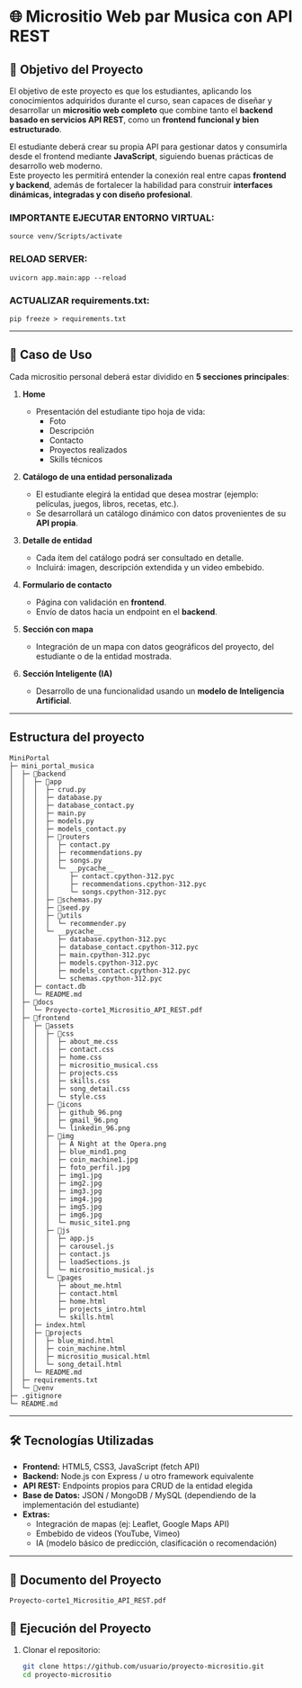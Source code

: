 # 🌐 Micrositio Web par Musica con API REST

## 🎯 Objetivo del Proyecto
El objetivo de este proyecto es que los estudiantes, aplicando los conocimientos adquiridos durante el curso, sean capaces de diseñar y desarrollar un **micrositio web completo** que combine tanto el **backend basado en servicios API REST**, como un **frontend funcional y bien estructurado**.  

El estudiante deberá crear su propia API para gestionar datos y consumirla desde el frontend mediante **JavaScript**, siguiendo buenas prácticas de desarrollo web moderno.  
Este proyecto les permitirá entender la conexión real entre capas **frontend y backend**, además de fortalecer la habilidad para construir **interfaces dinámicas, integradas y con diseño profesional**.  

### IMPORTANTE EJECUTAR ENTORNO VIRTUAL: 

``` source venv/Scripts/activate ```

### RELOAD SERVER:

```uvicorn app.main:app --reload```

### ACTUALIZAR requirements.txt: 
```pip freeze > requirements.txt```


---

## 📂 Caso de Uso
Cada micrositio personal deberá estar dividido en **5 secciones principales**:

1. **Home**  
   - Presentación del estudiante tipo hoja de vida:  
     - Foto  
     - Descripción  
     - Contacto  
     - Proyectos realizados  
     - Skills técnicos  

2. **Catálogo de una entidad personalizada**  
   - El estudiante elegirá la entidad que desea mostrar (ejemplo: películas, juegos, libros, recetas, etc.).  
   - Se desarrollará un catálogo dinámico con datos provenientes de su **API propia**.  

3. **Detalle de entidad**  
   - Cada ítem del catálogo podrá ser consultado en detalle.  
   - Incluirá: imagen, descripción extendida y un video embebido.  

4. **Formulario de contacto**  
   - Página con validación en **frontend**.  
   - Envío de datos hacia un endpoint en el **backend**.  

5. **Sección con mapa**  
   - Integración de un mapa con datos geográficos del proyecto, del estudiante o de la entidad mostrada.  

6. **Sección Inteligente (IA)**  
   - Desarrollo de una funcionalidad usando un **modelo de Inteligencia Artificial**.  

---

## Estructura del proyecto
```
MiniPortal
├─ mini_portal_musica
│  ├─ 📂backend
│  │  ├─ 📂app
│  │  │  ├─ crud.py
│  │  │  ├─ database.py
│  │  │  ├─ database_contact.py
│  │  │  ├─ main.py
│  │  │  ├─ models.py
│  │  │  ├─ models_contact.py
│  │  │  ├─ 📂routers
│  │  │  │  ├─ contact.py
│  │  │  │  ├─ recommendations.py
│  │  │  │  ├─ songs.py
│  │  │  │  └─ __pycache__
│  │  │  │     ├─ contact.cpython-312.pyc
│  │  │  │     ├─ recommendations.cpython-312.pyc
│  │  │  │     └─ songs.cpython-312.pyc
│  │  │  ├─ 📂schemas.py
│  │  │  ├─ 📂seed.py
│  │  │  ├─ 📂utils
│  │  │  │  └─ recommender.py
│  │  │  └─ __pycache__
│  │  │     ├─ database.cpython-312.pyc
│  │  │     ├─ database_contact.cpython-312.pyc
│  │  │     ├─ main.cpython-312.pyc
│  │  │     ├─ models.cpython-312.pyc
│  │  │     ├─ models_contact.cpython-312.pyc
│  │  │     └─ schemas.cpython-312.pyc
│  │  ├─ contact.db
│  │  └─ README.md
│  ├─ 📂docs
│  │  └─ Proyecto-corte1_Micrositio_API_REST.pdf
│  ├─ 📂frontend
│  │  ├─ 📂assets
│  │  │  ├─ 📂css
│  │  │  │  ├─ about_me.css
│  │  │  │  ├─ contact.css
│  │  │  │  ├─ home.css
│  │  │  │  ├─ micrositio_musical.css
│  │  │  │  ├─ projects.css
│  │  │  │  ├─ skills.css
│  │  │  │  ├─ song_detail.css
│  │  │  │  └─ style.css
│  │  │  ├─ 📂icons
│  │  │  │  ├─ github_96.png
│  │  │  │  ├─ gmail_96.png
│  │  │  │  └─ linkedin_96.png
│  │  │  ├─ 📂img
│  │  │  │  ├─ A Night at the Opera.png
│  │  │  │  ├─ blue_mind1.png
│  │  │  │  ├─ coin_machine1.jpg
│  │  │  │  ├─ foto_perfil.jpg
│  │  │  │  ├─ img1.jpg
│  │  │  │  ├─ img2.jpg
│  │  │  │  ├─ img3.jpg
│  │  │  │  ├─ img4.jpg
│  │  │  │  ├─ img5.jpg
│  │  │  │  ├─ img6.jpg
│  │  │  │  └─ music_site1.png
│  │  │  ├─ 📂js
│  │  │  │  ├─ app.js
│  │  │  │  ├─ carousel.js
│  │  │  │  ├─ contact.js
│  │  │  │  ├─ loadSections.js
│  │  │  │  └─ micrositio_musical.js
│  │  │  └─ 📂pages
│  │  │     ├─ about_me.html
│  │  │     ├─ contact.html
│  │  │     ├─ home.html
│  │  │     ├─ projects_intro.html
│  │  │     └─ skills.html
│  │  ├─ index.html
│  │  ├─ 📂projects
│  │  │  ├─ blue_mind.html
│  │  │  ├─ coin_machine.html
│  │  │  ├─ micrositio_musical.html
│  │  │  └─ song_detail.html
│  │  └─ README.md
│  ├─ requirements.txt
│  └─ 📂venv
├─ .gitignore
└─ README.md

```

---

## 🛠️ Tecnologías Utilizadas
- **Frontend:** HTML5, CSS3, JavaScript (fetch API)  
- **Backend:** Node.js con Express / u otro framework equivalente  
- **API REST:** Endpoints propios para CRUD de la entidad elegida  
- **Base de Datos:** JSON / MongoDB / MySQL (dependiendo de la implementación del estudiante)  
- **Extras:**  
  - Integración de mapas (ej: Leaflet, Google Maps API)  
  - Embebido de videos (YouTube, Vimeo)  
  - IA (modelo básico de predicción, clasificación o recomendación)  

---

## 📑 Documento del Proyecto
`Proyecto-corte1_Micrositio_API_REST.pdf`  

## 🚀 Ejecución del Proyecto

1. Clonar el repositorio:  
   ```bash
   git clone https://github.com/usuario/proyecto-micrositio.git
   cd proyecto-micrositio

